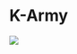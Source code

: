 # K-Army

<img src="https://img.shields.io/badge/windows-0078D4?style=for-the-badge&logo=windows&logoColor=white">
